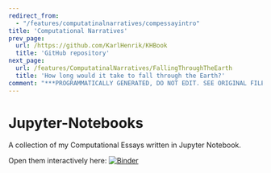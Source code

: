 ```yaml
---
redirect_from:
  - "/features/computatinalnarratives/compessayintro"
title: 'Computational Narratives'
prev_page:
  url: /https://github.com/KarlHenrik/KHBook
  title: 'GitHub repository'
next_page:
  url: /features/ComputatinalNarratives/FallingThroughTheEarth
  title: 'How long would it take to fall through the Earth?'
comment: "***PROGRAMMATICALLY GENERATED, DO NOT EDIT. SEE ORIGINAL FILES IN /content***"
---
```

# Jupyter-Notebooks

A collection of my Computational Essays written in Jupyter Notebook.

Open them interactively here:
[![Binder](https://mybinder.org/badge_logo.svg)](https://mybinder.org/v2/gh/KarlHenrik/Computational-Essays/master)
